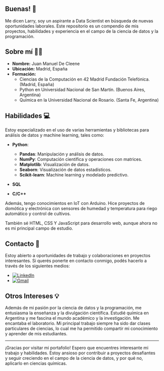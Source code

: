 ## Buenas! 👋

Me dicen Larry, soy un aspirante a Data Scientist en búsqueda de nuevas oportunidades laborales.
Este repositorio es un compendio de mis proyectos, habilidades y experiencia en el campo de la ciencia de datos y la programación.

## Sobre mí 🧑‍🏫

- **Nombre:** Juan Manuel De Cleene
- **Ubicación:** Madrid, España
- **Formación:**
  - Ciencias de la Computación en 42 Madrid Fundación Telefónica. (Madrid, España)
  - Python en Universidad Nacional de San Martín. (Buenos Aires, Argentina)
  - Química en la Universidad Nacional de Rosario. (Santa Fe, Argentina)

## Habilidades 💻

Estoy especializado en el uso de varias herramientas y bibliotecas para análisis de datos y machine learning, tales como:

- **Python**:
  - **Pandas**: Manipulación y análisis de datos.
  - **NumPy**: Computación científica y operaciones con matrices.
  - **Matplotlib**: Visualización de datos.
  - **Seaborn**: Visualización de datos estadísticos.
  - **Scikit-learn**: Machine learning y modelado predictivo.
 
- **SQL**
- **C/C++**

Además, tengo conocimientos en IoT con Arduino.
Hice proyectos de domótica y electrónica con sensores de humedad y temperatura para riego automático y control de cultivos.

También sé HTML, CSS Y JavaScript para desarrollo web, aunque ahora no es mi principal campo de estudio.

## Contacto 📧

Estoy abierto a oportunidades de trabajo y colaboraciones en proyectos interesantes. Si querés ponerte en contacto conmigo, podés hacerlo a través de los siguientes medios:

- [![LinkedIn](https://skillicons.dev/icons?i=linkedin)](https://www.linkedin.com/in/juan-manuel-de-cleene/)
- [![Gmail](https://skillicons.dev/icons?i=gmail)](mailto:jmdecleene@gmail.com)
&nbsp;
## Otros Intereses 💡

Además de mi pasión por la ciencia de datos y la programación, me entusiasma la enseñanza y la divulgación científica.
Estudié química en Argentina y me fascina el mundo académico y la investigación. Me encantaba el laboratorio.
Mi principal trabajo siempre ha sido dar clases particulares de ciencias, lo cual me ha permitido compartir mi conocimiento y aprender de mis estudiantes.

---

¡Gracias por visitar mi portafolio!
Espero que encuentres interesante mi trabajo y habilidades. Estoy ansioso por contribuir a proyectos desafiantes y seguir creciendo en el campo de la ciencia de datos, y por qué no, aplicarlo en ciencias químicas.
